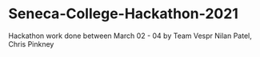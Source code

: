 # Seneca-College-Hackathon-2021

Hackathon work done between March 02 - 04 by Team Vespr
Nilan Patel, Chris Pinkney
